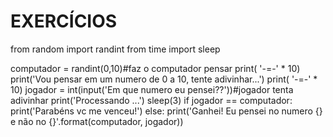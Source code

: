 # EXERCÍCIOS
from random import randint
from time import sleep

computador = randint(0,10)#faz o computador pensar
print( '-=-' * 10)
print('Vou pensar em um numero de 0 a 10, tente adivinhar...')
print( '-=-' * 10)
jogador = int(input('Em que numero eu pensei??'))#jogador tenta adivinhar
print('Processando ...')
sleep(3)
if jogador == computador:
    print('Parabéns vc me venceu!')
else:
    print('Ganhei! Eu pensei no numero {} e não no {}'.format(computador, jogador))

